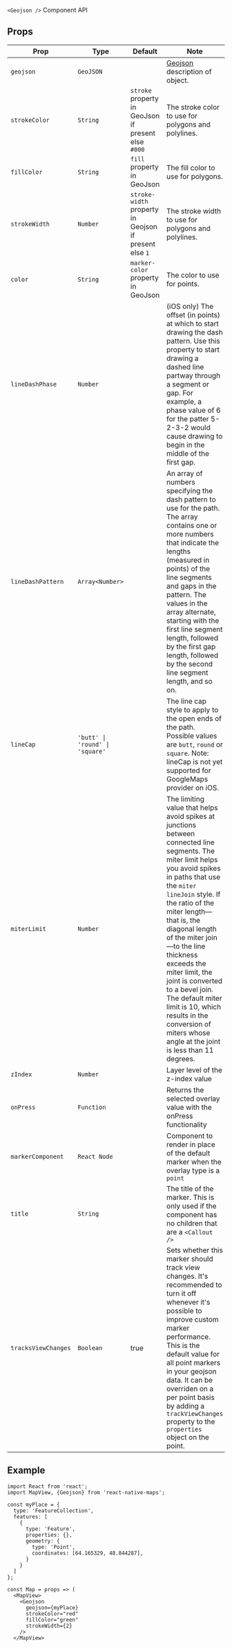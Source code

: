 `<Geojson />` Component API

## Props

| Prop | Type | Default | Note |
| --- | --- | --- | --- |
| `geojson` | `GeoJSON` |     | [Geojson](https://geojson.org/) description of object. |
| `strokeColor` | `String` | `stroke` property in GeoJson if present else `#000` | The stroke color to use for polygons and polylines. |
| `fillColor` | `String` | `fill` property in GeoJson | The fill color to use for polygons. |
| `strokeWidth` | `Number` | `stroke-width` property in Geojson if present else `1` | The stroke width to use for polygons and polylines. |
| `color` | `String` | `marker-color` property in GeoJson | The color to use for points. |
| `lineDashPhase` | `Number` |     | (iOS only) The offset (in points) at which to start drawing the dash pattern. Use this property to start drawing a dashed line partway through a segment or gap. For example, a phase value of 6 for the patter 5-2-3-2 would cause drawing to begin in the middle of the first gap. |
| `lineDashPattern` | `Array<Number>` |     | An array of numbers specifying the dash pattern to use for the path. The array contains one or more numbers that indicate the lengths (measured in points) of the line segments and gaps in the pattern. The values in the array alternate, starting with the first line segment length, followed by the first gap length, followed by the second line segment length, and so on. |
| `lineCap` | `'butt' \| 'round' \| 'square'` |     | The line cap style to apply to the open ends of the path. Possible values are `butt`, `round` or `square`. Note: lineCap is not yet supported for GoogleMaps provider on iOS. |
| `miterLimit` | `Number` |     | The limiting value that helps avoid spikes at junctions between connected line segments. The miter limit helps you avoid spikes in paths that use the `miter` `lineJoin` style. If the ratio of the miter length—that is, the diagonal length of the miter join—to the line thickness exceeds the miter limit, the joint is converted to a bevel join. The default miter limit is 10, which results in the conversion of miters whose angle at the joint is less than 11 degrees. |
| `zIndex` | `Number` |     | Layer level of the z-index value |
| `onPress` | `Function` |     | Returns the selected overlay value with the onPress functionality |
| `markerComponent` | `React Node` |     | Component to render in place of the default marker when the overlay type is a `point` |
| `title` | `String` |     | The title of the marker. This is only used if the <Marker /> component has no children that are a `<Callout />` |
| `tracksViewChanges` | `Boolean` | true | Sets whether this marker should track view changes. It's recommended to turn it off whenever it's possible to improve custom marker performance. This is the default value for all point markers in your geojson data. It can be overriden on a per point basis by adding a `trackViewChanges` property to the `properties` object on the point. |

## Example

```
import React from 'react';
import MapView, {Geojson} from 'react-native-maps';

const myPlace = {
  type: 'FeatureCollection',
  features: [
    {
      type: 'Feature',
      properties: {},
      geometry: {
        type: 'Point',
        coordinates: [64.165329, 48.844287],
      }
    }
  ]
};

const Map = props => (
  <MapView>
    <Geojson
      geojson={myPlace}
      strokeColor="red"
      fillColor="green"
      strokeWidth={2}
    />
  </MapView>
```
